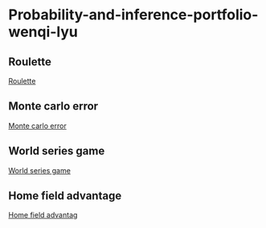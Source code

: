 
# Probability-and-inference-portfolio-wenqi-lyu

## Roulette

[Roulette](https://github.com/wenqilyu/probability-and-inference-portfolio-wenqi-lyu/blob/master/01-roulette/writeup01.Rmd)

## Monte carlo error

[Monte carlo error](https://github.com/wenqilyu/probability-and-inference-portfolio-wenqi-lyu/blob/master/02-monte-carlo-error/02-monte-carlo-error.Rmd)

## World series game

[World series game](https://github.com/wenqilyu/probability-and-inference-portfolio-wenqi-lyu/blob/master/03-Word%20series/writeup03.Rmd)

## Home field advantage

[Home field advantag](https://github.com/wenqilyu/probability-and-inference-portfolio-wenqi-lyu/blob/master/04-field-advantage/writeup04.Rmd)
